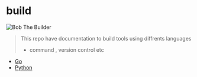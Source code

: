 # build
![Bob The Builder](https://www.animatedimages.org/data/media/1003/animated-bob-the-builder-image-0035.gif)
> This repo have documentation to build tools using diffrents languages
>  - command , version control etc
- [Go](go.md)
- [Python](python.md)
